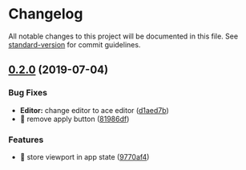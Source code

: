 # Changelog

All notable changes to this project will be documented in this file. See [standard-version](https://github.com/conventional-changelog/standard-version) for commit guidelines.

## [0.2.0](https://github.com/device25/style-editor/compare/v0.1.0...v0.2.0) (2019-07-04)


### Bug Fixes

* **Editor:** change editor to ace editor ([d1aed7b](https://github.com/device25/style-editor/commit/d1aed7b))
* 🐛 remove apply button ([81986df](https://github.com/device25/style-editor/commit/81986df))


### Features

* 🎸 store viewport in app state ([9770af4](https://github.com/device25/style-editor/commit/9770af4))
